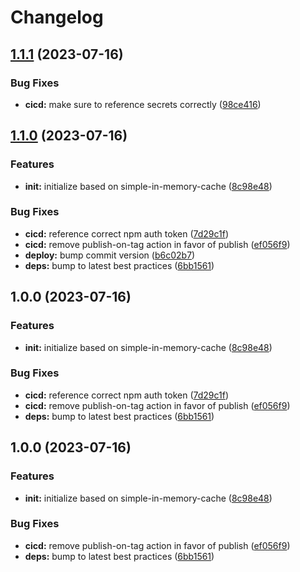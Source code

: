 # Changelog

## [1.1.1](https://github.com/ehmpathy/simple-in-memory-queue/compare/v1.1.0...v1.1.1) (2023-07-16)


### Bug Fixes

* **cicd:** make sure to reference secrets correctly ([98ce416](https://github.com/ehmpathy/simple-in-memory-queue/commit/98ce416d387e9016ae2ed926384ec0dec28a3c84))

## [1.1.0](https://github.com/ehmpathy/simple-in-memory-queue/compare/v1.0.0...v1.1.0) (2023-07-16)


### Features

* **init:** initialize based on simple-in-memory-cache ([8c98e48](https://github.com/ehmpathy/simple-in-memory-queue/commit/8c98e482d203e7a57c69b0085fc0ebe362063b0b))


### Bug Fixes

* **cicd:** reference correct npm auth token ([7d29c1f](https://github.com/ehmpathy/simple-in-memory-queue/commit/7d29c1f7cbaf83d4367c5ff483caf03922cf797b))
* **cicd:** remove publish-on-tag action in favor of publish ([ef056f9](https://github.com/ehmpathy/simple-in-memory-queue/commit/ef056f99b79c659747499db37d6f72017438a061))
* **deploy:** bump commit version ([b6c02b7](https://github.com/ehmpathy/simple-in-memory-queue/commit/b6c02b7783f69ac5df7e6a82f3c31263c794714d))
* **deps:** bump to latest best practices ([6bb1561](https://github.com/ehmpathy/simple-in-memory-queue/commit/6bb15618a688539ad1aa4bd91c5e33671feb654b))

## 1.0.0 (2023-07-16)


### Features

* **init:** initialize based on simple-in-memory-cache ([8c98e48](https://github.com/ehmpathy/simple-in-memory-queue/commit/8c98e482d203e7a57c69b0085fc0ebe362063b0b))


### Bug Fixes

* **cicd:** reference correct npm auth token ([7d29c1f](https://github.com/ehmpathy/simple-in-memory-queue/commit/7d29c1f7cbaf83d4367c5ff483caf03922cf797b))
* **cicd:** remove publish-on-tag action in favor of publish ([ef056f9](https://github.com/ehmpathy/simple-in-memory-queue/commit/ef056f99b79c659747499db37d6f72017438a061))
* **deps:** bump to latest best practices ([6bb1561](https://github.com/ehmpathy/simple-in-memory-queue/commit/6bb15618a688539ad1aa4bd91c5e33671feb654b))

## 1.0.0 (2023-07-16)


### Features

* **init:** initialize based on simple-in-memory-cache ([8c98e48](https://github.com/ehmpathy/simple-in-memory-queue/commit/8c98e482d203e7a57c69b0085fc0ebe362063b0b))


### Bug Fixes

* **cicd:** remove publish-on-tag action in favor of publish ([ef056f9](https://github.com/ehmpathy/simple-in-memory-queue/commit/ef056f99b79c659747499db37d6f72017438a061))
* **deps:** bump to latest best practices ([6bb1561](https://github.com/ehmpathy/simple-in-memory-queue/commit/6bb15618a688539ad1aa4bd91c5e33671feb654b))
